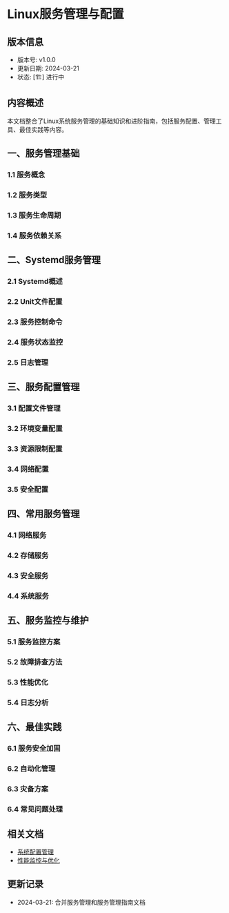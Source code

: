 # Linux服务管理与配置

## 版本信息
- 版本号: v1.0.0
- 更新日期: 2024-03-21
- 状态: [🏗️] 进行中

## 内容概述
本文档整合了Linux系统服务管理的基础知识和进阶指南，包括服务配置、管理工具、最佳实践等内容。

## 一、服务管理基础
### 1.1 服务概念
### 1.2 服务类型
### 1.3 服务生命周期
### 1.4 服务依赖关系

## 二、Systemd服务管理
### 2.1 Systemd概述
### 2.2 Unit文件配置
### 2.3 服务控制命令
### 2.4 服务状态监控
### 2.5 日志管理

## 三、服务配置管理
### 3.1 配置文件管理
### 3.2 环境变量配置
### 3.3 资源限制配置
### 3.4 网络配置
### 3.5 安全配置

## 四、常用服务管理
### 4.1 网络服务
### 4.2 存储服务
### 4.3 安全服务
### 4.4 系统服务

## 五、服务监控与维护
### 5.1 服务监控方案
### 5.2 故障排查方法
### 5.3 性能优化
### 5.4 日志分析

## 六、最佳实践
### 6.1 服务安全加固
### 6.2 自动化管理
### 6.3 灾备方案
### 6.4 常见问题处理

## 相关文档
- [系统配置管理](02_系统与权限管理.md)
- [性能监控与优化](04_性能监控与优化.md)

## 更新记录
- 2024-03-21: 合并服务管理和服务管理指南文档 